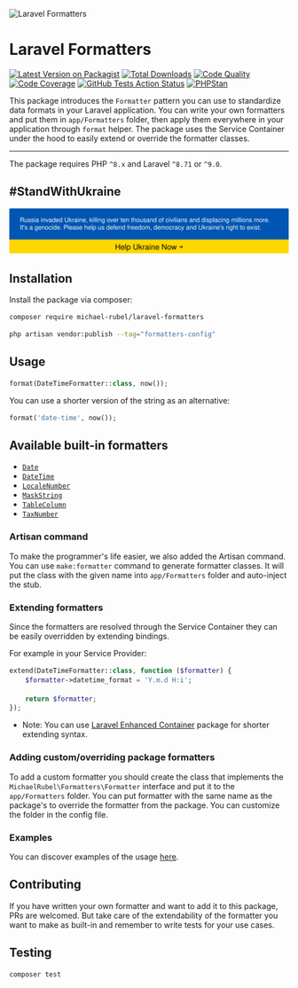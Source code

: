 ![Laravel Formatters](https://user-images.githubusercontent.com/37669560/176375794-5588c598-858a-4fd7-a182-7094e219c788.png)

# Laravel Formatters
[![Latest Version on Packagist](https://img.shields.io/packagist/v/michael-rubel/laravel-formatters.svg?style=flat-square&logo=packagist)](https://packagist.org/packages/michael-rubel/laravel-formatters)
[![Total Downloads](https://img.shields.io/packagist/dt/michael-rubel/laravel-formatters.svg?style=flat-square&logo=packagist)](https://packagist.org/packages/michael-rubel/laravel-formatters)
[![Code Quality](https://img.shields.io/scrutinizer/quality/g/michael-rubel/laravel-formatters.svg?style=flat-square&logo=scrutinizer)](https://scrutinizer-ci.com/g/michael-rubel/laravel-formatters/?branch=main)
[![Code Coverage](https://img.shields.io/scrutinizer/coverage/g/michael-rubel/laravel-formatters.svg?style=flat-square&logo=scrutinizer)](https://scrutinizer-ci.com/g/michael-rubel/laravel-formatters/?branch=main)
[![GitHub Tests Action Status](https://img.shields.io/github/workflow/status/michael-rubel/laravel-formatters/run-tests/main?style=flat-square&label=tests&logo=github)](https://github.com/michael-rubel/laravel-formatters/actions)
[![PHPStan](https://img.shields.io/github/workflow/status/michael-rubel/laravel-formatters/phpstan/main?style=flat-square&label=larastan&logo=laravel)](https://github.com/michael-rubel/laravel-formatters/actions)

This package introduces the `Formatter` pattern you can use to standardize data formats in your Laravel application. You can write your own formatters and put them in `app/Formatters` folder, then apply them everywhere in your application through `format` helper. The package uses the Service Container under the hood to easily extend or override the formatter classes.

---

The package requires PHP `^8.x` and Laravel `^8.71` or `^9.0`.

## #StandWithUkraine
[![SWUbanner](https://raw.githubusercontent.com/vshymanskyy/StandWithUkraine/main/banner2-direct.svg)](https://github.com/vshymanskyy/StandWithUkraine/blob/main/docs/README.md)

## Installation

Install the package via composer:
```bash
composer require michael-rubel/laravel-formatters
```

```bash
php artisan vendor:publish --tag="formatters-config"
```


## Usage

```php
format(DateTimeFormatter::class, now());
```

You can use a shorter version of the string as an alternative:
```php
format('date-time', now());
```

## Available built-in formatters
- [`Date`](https://github.com/michael-rubel/laravel-formatters/blob/main/src/Collection/DateFormatter.php)
- [`DateTime`](https://github.com/michael-rubel/laravel-formatters/blob/main/src/Collection/DateTimeFormatter.php)
- [`LocaleNumber`](https://github.com/michael-rubel/laravel-formatters/blob/main/src/Collection/LocaleNumberFormatter.php)
- [`MaskString`](https://github.com/michael-rubel/laravel-formatters/blob/main/src/Collection/MaskStringFormatter.php)
- [`TableColumn`](https://github.com/michael-rubel/laravel-formatters/blob/main/src/Collection/TableColumnFormatter.php)
- [`TaxNumber`](https://github.com/michael-rubel/laravel-formatters/blob/main/src/Collection/TaxNumberFormatter.php)

### Artisan command
To make the programmer's life easier, we also added the Artisan command. You can use `make:formatter` command to generate formatter classes. It will put the class with the given name into `app/Formatters` folder and auto-inject the stub.

### Extending formatters
Since the formatters are resolved through the Service Container they can be easily overridden by extending bindings.

For example in your Service Provider:
```php
extend(DateTimeFormatter::class, function ($formatter) {
    $formatter->datetime_format = 'Y.m.d H:i';

    return $formatter;
});
```

- Note: You can use [Laravel Enhanced Container](https://github.com/michael-rubel/laravel-enhanced-container) package for shorter extending syntax.

### Adding custom/overriding package formatters
To add a custom formatter you should create the class that implements the `MichaelRubel\Formatters\Formatter` interface and put it to the `app/Formatters` folder.
You can put formatter with the same name as the package's to override the formatter from the package. You can customize the folder in the config file.

### Examples
You can discover examples of the usage [here](https://github.com/michael-rubel/laravel-formatters/blob/main/docs/examples.md).

## Contributing
If you have written your own formatter and want to add it to this package, PRs are welcomed. But take care of the extendability of the formatter you want to make as built-in and remember to write tests for your use cases.

## Testing
```bash
composer test
```
